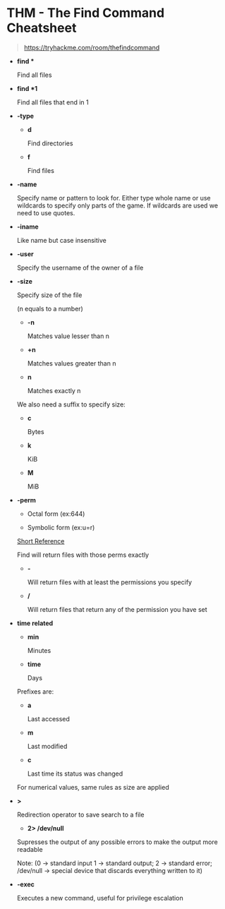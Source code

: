 # THM - The Find Command Cheatsheet

> https://tryhackme.com/room/thefindcommand

- **find \***

    Find all files

- **find \*1**

    Find all files that end in 1

- **-type**

    - **d**

        Find directories

    - **f**

        Find files

- **-name**

    Specify name or pattern to look for. Either type whole name or use wildcards to specify only parts of the game. If wildcards are used we need to use quotes.

- **-iname**

    Like name but case insensitive

- **-user**

    Specify the username of the owner of a file

- **-size**

    Specify size of the file

    (n equals to a number)

    - **-n**

        Matches value lesser than n

    - **+n**

        Matches values greater than n

    - **n**

        Matches exactly n

    We also need a suffix to specify size:

    - **c**

        Bytes

    - **k**

        KiB

    - **M**

        MiB

- **-perm**

    - Octal form (ex:644)

    - Symbolic form (ex:u=r)

    [Short Reference](https://www.oreilly.com/library/view/linux-pocket-guide/9780596806347/re44.html)

    Find will return files with those perms exactly

    - **-**

        Will return files with at least the permissions you specify

    - **/**

        Will return files that return any of the permission you have set

- **time related**

    - **min**

        Minutes

    - **time**

        Days

    Prefixes are:

    - **a**

        Last accessed

    - **m**

        Last modified

    - **c**

        Last time its status was changed

    For numerical values, same rules as size are applied

- **>**

    Redirection operator to save search to a file

    - **2> /dev/null**

    Supresses the output of any possible errors to make the output more readable

    Note: (0 -> standard input 1 -> standard output; 2 -> standard error; /dev/null -> special device that discards everything written to it)

- **-exec**

    Executes a new command, useful for privilege escalation
